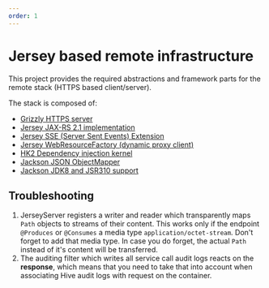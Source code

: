 ```yaml
---
order: 1
---
```

# Jersey based remote infrastructure

This project provides the required abstractions and framework parts for the remote stack (HTTPS based client/server).

The stack is composed of:

* [Grizzly HTTPS server](https://javaee.github.io/grizzly/)
* [Jersey JAX-RS 2.1 implementation](https://jersey.github.io/)
* [Jersey SSE (Server Sent Events) Extension](https://jersey.github.io/documentation/latest/sse.html)
* [Jersey WebResourceFactory (dynamic proxy client)](https://allegro.tech/2015/05/JAX-RS-client-api.html)
* [HK2 Dependency injection kernel](https://javaee.github.io/hk2/)
* [Jackson JSON ObjectMapper](https://github.com/FasterXML/jackson)
* [Jackson JDK8 and JSR310 support](https://github.com/FasterXML/jackson-modules-java8)

## Troubleshooting

1. JerseyServer registers a writer and reader which transparently maps `Path` objects to streams of their content. This works only if the endpoint `@Produces` or `@Consumes` a media type `application/octet-stream`. Don't forget to add that media type. In case you do forget, the actual `Path` instead of it's content will be transferred.
2. The auditing filter which writes all service call audit logs reacts on the **response**, which means that you need to take that into account when associating Hive audit logs with request on the container.